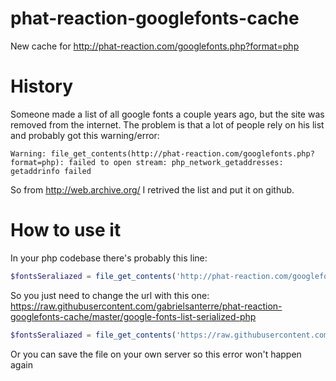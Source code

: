 # phat-reaction-googlefonts-cache
New cache for http://phat-reaction.com/googlefonts.php?format=php

# History
Someone made a list of all google fonts a couple years ago, but the site was removed from the internet. The problem is that a lot of people rely on his list and probably got this warning/error:
```
Warning: file_get_contents(http://phat-reaction.com/googlefonts.php?format=php): failed to open stream: php_network_getaddresses: getaddrinfo failed
```
So from http://web.archive.org/ I retrived the list and put it on github.

# How to use it
In your php codebase there's probably this line:
```php
$fontsSeraliazed = file_get_contents('http://phat-reaction.com/googlefonts.php?format=php');
```
So you just need to change the url with this one: https://raw.githubusercontent.com/gabrielsanterre/phat-reaction-googlefonts-cache/master/google-fonts-list-serialized-php
```php
$fontsSeraliazed = file_get_contents('https://raw.githubusercontent.com/gabrielsanterre/phat-reaction-googlefonts-cache/master/google-fonts-list-serialized-php');
```
Or you can save the file on your own server so this error won't happen again
